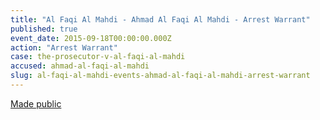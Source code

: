 ```yaml
---
title: "Al Faqi Al Mahdi - Ahmad Al Faqi Al Mahdi - Arrest Warrant"
published: true
event_date: 2015-09-18T00:00:00.000Z
action: "Arrest Warrant"
case: the-prosecutor-v-al-faqi-al-mahdi
accused: ahmad-al-faqi-al-mahdi
slug: al-faqi-al-mahdi-events-ahmad-al-faqi-al-mahdi-arrest-warrant
---
```


[Made public](http://www.icc-cpi.int/en_menus/icc/situations%20and%20cases/situations/icc0112/related-cases/ICC-01_12-01_15/court-records/chambers/ptcI/Pages/1.aspx)
